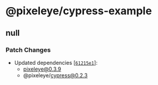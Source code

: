 # @pixeleye/cypress-example

## null

### Patch Changes

- Updated dependencies [[`61215e1`](https://github.com/pixeleye-io/pixeleye/commit/61215e176f0040d581d8c454ce9dd7de4952d936)]:
  - pixeleye@0.3.9
  - @pixeleye/cypress@0.2.3
